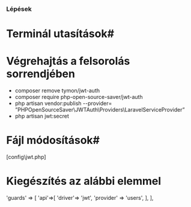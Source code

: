 ### Lépések ###

# Terminál utasítások#
# Végrehajtás a felsorolás sorrendjében #
 - composer remove tymon/jwt-auth
 - composer require php-open-source-saver/jwt-auth
 - php artisan vendor:publish --provider=  ”PHPOpenSourceSaver\JWTAuth\Providers\LaravelServiceProvider”
 - php artisan jwt:secret

# Fájl módosítások#

[config\jwt.php]
# Kiegészítés az alábbi elemmel #
'guards' => [
        'api'=>[
            'driver'=> 'jwt',
            'provider' => 'users',
        ],
    ],


